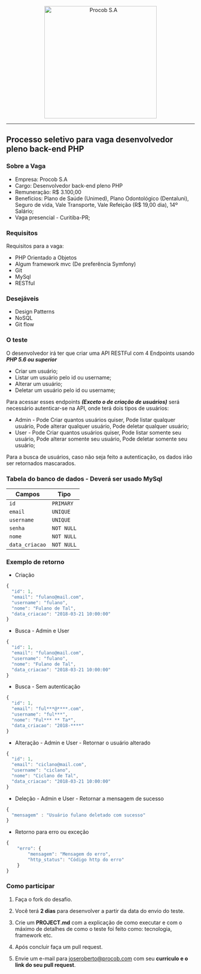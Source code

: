 <p align="center">
  <a href="http://www.procob.com">
      <img src="https://i.imgur.com/vsdxA6H.jpg" alt="Procob S.A" width="300px"/>
  </a>
</p>

___


## Processo seletivo para vaga desenvolvedor pleno back-end PHP 

### Sobre a Vaga

- Empresa: Procob S.A
- Cargo: Desenvolvedor back-end pleno PHP
- Remuneração: R$ 3.100,00
- Benefícios: Plano de Saúde (Unimed), Plano Odontológico (Dentaluni), Seguro de vida, Vale Transporte, Vale Refeição (R$ 19,00 dia), 14º Salário;
- Vaga presencial - Curitiba-PR;

### Requisitos

Requisitos para a vaga:

- PHP Orientado a Objetos
- Algum framework mvc (De preferência Symfony)
- Git
- MySql
- RESTful

### Desejáveis

- Design Patterns
- NoSQL
- Git flow


### O teste

O desenvolvedor irá ter que criar uma API RESTFul com 4 Endpoints usando ***PHP 5.6 ou superior***

- Criar um usuário;
- Listar um usuário pelo id ou username;
- Alterar um usuário;
- Deletar um usuário pelo id ou username;

Para acessar esses endpoints ***(Exceto o de criação de usuários)*** será necessário autenticar-se na API, onde terá dois tipos de usuários:

- Admin - Pode Criar quantos usuários quiser, Pode listar qualquer usuário, Pode alterar qualquer usuário, Pode deletar qualquer usuário;
- User  - Pode Criar quantos usuários quiser, Pode listar somente seu usuário, Pode alterar somente seu usuário, Pode deletar somente seu usuário;

Para a busca de usuários, caso não seja feito a autenticação, os dados irão ser retornados mascarados.

### Tabela do banco de dados - Deverá ser usado MySql

| Campos            | Tipo      |
| ------------------|-----------|
| `id`              |`PRIMARY`  |
| `email`           |`UNIQUE`   |
| `username`       	|`UNIQUE`   |
| `senha`           |`NOT NULL` |
| `nome`       		|`NOT NULL` |
| `data_criacao`    |`NOT NULL` |


### Exemplo de retorno

- Criação

```javascript
{
  "id": 1,
  "email": "fulano@mail.com",
  "username": "fulano",
  "nome": "Fulano de Tal",
  "data_criacao": "2018-03-21 10:00:00"
}
```

- Busca - Admin e User

```javascript
{
  "id": 1,
  "email": "fulano@mail.com",
  "username": "fulano",
  "nome": "Fulano de Tal",
  "data_criacao": "2018-03-21 10:00:00"
}
```

- Busca - Sem autenticação

```javascript
{
  "id": 1,
  "email": "ful***@****.com",
  "username": "ful***",
  "nome": "Ful*** ** Ta*",
  "data_criacao": "2018-****"
}
```

- Alteração - Admin e User - Retornar o usuário alterado

```javascript
{
  "id": 1,
  "email": "ciclano@mail.com",
  "username": "ciclano",
  "nome": "Ciclano de Tal",
  "data_criacao": "2018-03-21 10:00:00"
}
```

- Deleção - Admin e User - Retornar a mensagem de sucesso

```javascript
{
  "mensagem" : "Usuário fulano deletado com sucesso"
}
```

- Retorno para erro ou exceção

```javascript
{
	"erro": {
		"mensagem": "Mensagem do erro",
		"http_status": "Código http do erro"
	}
}
```

### Como participar

1. Faça o fork do desafio.

2. Você terá **2 dias** para desenvolver a partir da data do envio do teste. 

3. Crie um **PROJECT.md** com a explicação de como executar e com o máximo de detalhes de como o teste foi feito como: tecnologia, framework etc.

4. Após concluir faça um pull request.

5. Envie um e-mail para joseroberto@procob.com com seu **curriculo e o link do seu pull request**.